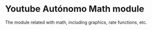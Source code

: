 # Youtube Autónomo Math module

The module related with math, including graphics, rate functions, etc.